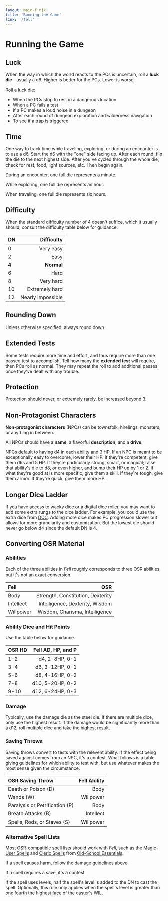 ```yaml
---
layout: main-f.njk
title: 'Running the Game'
link: '/fell'
---
```


# Running the Game

## Luck

When the way in which the world reacts to the PCs is uncertain, roll a **luck die**—usually a d6. Higher is better for the PCs. Lower is worse.

Roll a luck die:

- When the PCs stop to rest in a dangerous location
- When a PC fails a test
- If a PC makes a loud noise in a dungeon
- After each round of dungeon exploration and wilderness navigation
- To see if a trap is triggered

## Time

One way to track time while traveling, exploring, or during an encounter is to use a d6. Start the d6 with the "one" side facing up. After each round, flip the die to the next highest side. After you've cycled through the whole die, check for rest, food, light sources, etc. Then begin again.

During an encounter, one full die represents a minute.

While exploring, one full die represents an hour.

When traveling, one full die represents six hours.

## Difficulty

When the standard difficulty number of 4 doesn't suffice, which it usually should, consult the difficulty table below for guidance.

DN|Difficulty
:--|--:
0|Very easy
2|Easy
**4** | **Normal**
6|Hard
8|Very hard
10|Extremely hard
12|Nearly impossible

## Rounding Down

Unless otherwise specified, always round down.

## Extended Tests

Some tests require more time and effort, and thus require more than one passed test to accomplish. Tell how many the **extended test** will require, then PCs roll as normal. They may repeat the roll to add additional passes once they've dealt with any trouble.

## Protection

Protection should never, or extremely rarely, be increased beyond 3.

## Non-Protagonist Characters

**Non-protagonist characters** (NPCs) can be townsfolk, hirelings, monsters, or anything in between.

All NPCs should have a **name**, a flavorful **description**, and a **drive**.

NPCs default to having d4 in each ability and 3 HP. If an NPC is meant to be exceptionally easy to overcome, lower their HP. If they're competent, give them d6s and 5 HP. If they're particularly strong, smart, or magical; raise that ability's die to d8, or even higher, and bump their HP up by 1 or 2. If what they're good at is more specific, give them a skill. If they're tough, give them armor. If they're quick, give them more HP.

## Longer Dice Ladder

If you have access to wacky dice or a digital dice roller, you may want to add some extra rungs to the dice ladder. For example, you could use the extra dice from [DCC](https://goodman-games.com/dungeon-crawl-classics-rpg/). Adding more dice makes PC progression slower but allows for more granularity and customization. But the lowest die should never go below d4 since the default DN is 4.

## Converting OSR Material

### Abilities

Each of the three abilities in *Fell* roughly corresponds to three OSR abilities, but it's not an exact conversion.

Fell|OSR
:--|--:
Body|Strength, Constitution, Dexterity
Intellect|Intelligence, Dexterity, Wisdom
Willpower|Wisdom, Charisma, Intelligence

### Ability Dice and Hit Points

Use the table below for guidance.

OSR HD|Fell AD, HP, and P
:--|--:
1-2|d4, 2-8HP, 0-1
3-4|d6, 3-12HP, 0-1
5-6|d8, 4-16HP, 0-2
7-8|d10, 5-20HP, 0-2
9-10|d12, 6-24HP, 0-3

### Damage

Typically, use the damage die as the steel die. If there are multiple dice, only use the highest result. If the damage would be significantly more than a d12, roll multiple dice and take the highest result.

### Saving Throws

Saving throws convert to tests with the relevent ability. If the effect being saved against comes from an NPC, it's a contest. What follows is a table giving guidelines for which ability to test with, but use whatever makes the most sense given the circumstance.

OSR Saving Throw|Fell Ability
:--|--:
Death or Poison (D)|Body
Wands (W)|Willpower
Paralysis or Petrification (P)|Body
Breath Attacks (B)|Intellect
Spells, Rods, or Staves (S)|Willpower

### Alternative Spell Lists

Most OSR-compatible spell lists should work with *Fell*, such as the [Magic-User Spells](https://oldschoolessentials.necroticgnome.com/srd/index.php/Magic-User_Spells) and [Cleric Spells](https://oldschoolessentials.necroticgnome.com/srd/index.php/Cleric_Spells) from [Old-School Essentials](https://oldschoolessentials.necroticgnome.com/srd/index.php/Main_Page).

If a spell causes harm, follow the damage guidelines above.

If a spell requires a save, it's a contest.

If the spell uses levels, half the spell's level is added to the DN to cast the spell. Optionally, this rule only applies when the spell's level is greater than one fourth the highest face of the caster's WIL.
